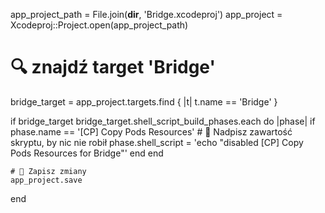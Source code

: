   app_project_path = File.join(__dir__, 'Bridge.xcodeproj')
  app_project = Xcodeproj::Project.open(app_project_path)

  # 🔍 znajdź target 'Bridge'
  bridge_target = app_project.targets.find { |t| t.name == 'Bridge' }

  if bridge_target
    bridge_target.shell_script_build_phases.each do |phase|
      if phase.name == '[CP] Copy Pods Resources'
        # 🧼 Nadpisz zawartość skryptu, by nic nie robił
        phase.shell_script = 'echo "disabled [CP] Copy Pods Resources for Bridge"'
      end
    end

    # 💾 Zapisz zmiany
    app_project.save
  end
